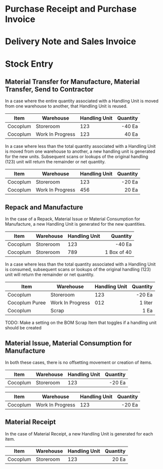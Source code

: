 # Purchase Receipt and Purchase Invoice


# Delivery Note and Sales Invoice


# Stock Entry

## Material Transfer for Manufacture, Material Transfer, Send to Contractor

In a case where the entire quantity associated with a Handling Unit is moved from one warehouse to another, that Handling Unit is reused.

| Item             | Warehouse          | Handling Unit  |       Quantity |
| ---------------- | ------------------ | -------------- | --------------:|
| Cocoplum         | Storeroom          |            123 |         -40 Ea |
| Cocoplum         | Work In Progress   |            123 |          40 Ea |

In a case where less than the total quantity associated with a Handling Unit is moved from one warehouse to another, a new handling unit is generated for the new units. Subsequent scans or lookups of the original handling (123) unit will return the remainder or net quantity.

| Item             | Warehouse          | Handling Unit  |       Quantity |
| ---------------- | ------------------ | -------------- | --------------:|
| Cocoplum         | Storeroom          |            123 |         -20 Ea |
| Cocoplum         | Work In Progress   |            456 |          20 Ea |

## Repack and Manufacture

In the case of a Repack, Material Issue or Material Consumption for Manufacture, a new Handling Unit is generated for the new quantities. 

| Item             | Warehouse          | Handling Unit  |       Quantity |
| ---------------- | ------------------ | -------------- | --------------:|
| Cocoplum         | Storeroom          |            123 |       	 -40 Ea |
| Cocoplum         | Storeroom          |            789 |    1 Box of 40 |


In a case where less than the total quantity associated with a Handling Unit is consumed, subsequent scans or lookups of the original handling (123) unit will return the remainder or net quantity.

| Item             | Warehouse          | Handling Unit  |       Quantity |
| ---------------- | ------------------ | -------------- | --------------:|
| Cocoplum         | Storeroom          |            123 |       	 -20 Ea |
| Cocoplum Puree   | Work In Progress   |            012 |        1 liter |
| Cocoplum         | Scrap              |                |           1 Ea |

TODO: Make a setting on the BOM Scrap Item that toggles if a handling unit should be created

## Material Issue, Material Consumption for Manufacture

In both these cases, there is no offsetting movement or creation of items.

| Item             | Warehouse          | Handling Unit  |       Quantity |
| ---------------- | ------------------ | -------------- | --------------:|
| Cocoplum         | Storeroom          |            123 |         -20 Ea |


| Item             | Warehouse          | Handling Unit  |       Quantity |
| ---------------- | ------------------ | -------------- | --------------:|
| Cocoplum         | Work In Progress   |            123 |         -20 Ea |

## Material Receipt
In the case of Material Receipt, a new Handling Unit is generated for each item. 

| Item             | Warehouse          | Handling Unit  |       Quantity |
| ---------------- | ------------------ | -------------- | --------------:|
| Cocoplum         | Storeroom          |            123 |          20 Ea |